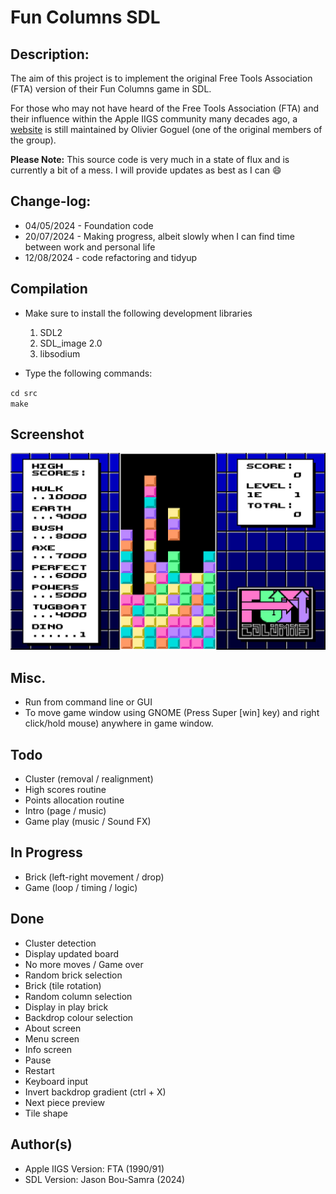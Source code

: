 # Fun Columns SDL

## Description:
The aim of this project is to implement the original Free Tools Association (FTA) version of their Fun Columns game in SDL.

For those who may not have heard of the Free Tools Association (FTA) and their influence within the Apple IIGS community many
decades ago, a [website](http://www.freetoolsassociation.com/) is still maintained by Olivier Goguel (one of the original members of the group).

<b>Please Note:</b> This source code is very much in a state of flux and is currently a bit of a mess.
I will provide updates as best as I can :smile:

## Change-log:

* 04/05/2024 - Foundation code
* 20/07/2024 - Making progress, albeit slowly when I can find time between work and personal life
* 12/08/2024 - code refactoring and tidyup

## Compilation
* Make sure to install the following development libraries
  1. SDL2
  2. SDL_image 2.0
  3. libsodium
 
* Type the following commands:

`cd src`<br>
`make`

## Screenshot
![Fun Columns](https://raw.githubusercontent.com/bou-samra/Fun-Columns-SDL/main/img/fun-columns.png)

## Misc.
* Run from command line or GUI
* To move game window using GNOME (Press Super [win] key) and right click/hold mouse) anywhere in game window.

## Todo
* Cluster (removal / realignment)
* High scores routine
* Points allocation routine
* Intro (page / music)
* Game play (music / Sound FX)

## In Progress
* Brick (left-right movement / drop)
* Game (loop / timing / logic)

## Done
* Cluster detection
* Display updated board
* No more moves / Game over
* Random brick selection
* Brick (tile rotation)
* Random column selection
* Display in play brick
* Backdrop colour selection
* About screen
* Menu screen
* Info screen
* Pause
* Restart
* Keyboard input
* Invert backdrop gradient (ctrl + X)
* Next piece preview
* Tile shape

## Author(s)
* Apple IIGS Version: FTA (1990/91)
* SDL Version: Jason Bou-Samra (2024)
